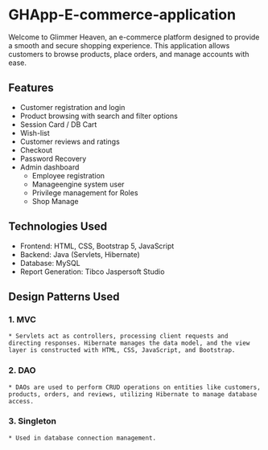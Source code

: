 # GHApp-E-commerce-application
Welcome to Glimmer Heaven, an e-commerce platform designed to provide a smooth and secure shopping experience. This application allows customers to browse products, place orders, and manage accounts with ease.
## Features
* Customer registration and login
* Product browsing with search and filter options
* Session Card / DB Cart
* Wish-list
* Customer reviews and ratings
* Checkout
* Password Recovery
* Admin dashboard
    - Employee registration
    - Manageengine system user
    - Privilege management for Roles 
    - Shop Manage
## Technologies Used
* Frontend: HTML, CSS, Bootstrap 5, JavaScript
* Backend: Java (Servlets, Hibernate)
* Database: MySQL
* Report Generation: Tibco Jaspersoft Studio

## Design Patterns Used
### 1. MVC 
    * Servlets act as controllers, processing client requests and directing responses. Hibernate manages the data model, and the view layer is constructed with HTML, CSS, JavaScript, and Bootstrap.
### 2. DAO
    * DAOs are used to perform CRUD operations on entities like customers, products, orders, and reviews, utilizing Hibernate to manage database access.
### 3. Singleton
    * Used in database connection management.
